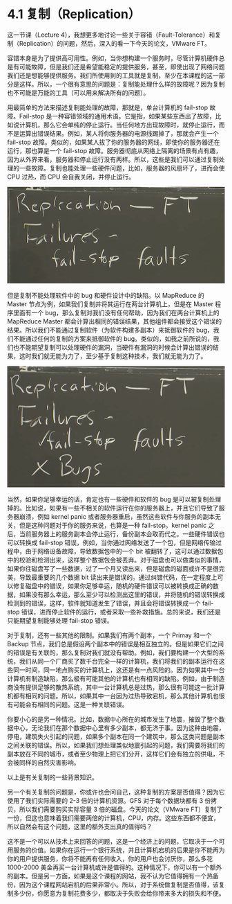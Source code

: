 # 4.1 复制（Replication）

这一节课（Lecture 4），我想更多地讨论一些关于容错（Fault-Tolerance）和复制（Replication）的问题，然后，深入的看一下今天的论文，VMware FT。

容错本身是为了提供高可用性。例如，当你想构建一个服务时，尽管计算机硬件总是有可能故障，但是我们还是希望能稳定的提供服务，甚至，即使出现了网络问题我们还是想能够提供服务。我们所使用到的工具就是复制，至少在本课程的这一部分是这样。所以，一个很有意思的问题是：复制能处理什么样的故障呢？因为复制也不可能是万能的工具（可以用来解决所有的问题）。

用最简单的方法来描述复制能处理的故障，那就是，单台计算机的 fail-stop 故障。Fail-stop 是一种容错领域的通用术语。它是指，如果某些东西出了故障，比如说计算机，那么它会单纯的停止运行。当任何地方出现故障时，就停止运行，而不是运算出错误结果。例如，某人将你服务器的电源线踢掉了，那就会产生一个 fail-stop 故障。类似的，如果某人拔了你的服务器的网线，即使你的服务器还在运行，那也算是一个 fail-stop 故障。服务器彻底从网络上隔离的场景有点有趣，因为从外界来看，服务器和停止运行没有两样。所以，这些是我们可以通过复制处理的一些故障。复制也能处理一些硬件问题，比如，服务器的风扇坏了，进而会使 CPU 过热，而 CPU 会自我关闭，并停止运行。

![](<../assets/image (257).png>)

但是复制不能处理软件中的 bug 和硬件设计中的缺陷。以 MapReduce 的 Master 节点为例，如果我们复制并将其运行在两台计算机上，但是在 Master 程序里面有一个 bug，那么复制对我们没有任何帮助，因为我们在两台计算机上的 MapReduce Master 都会计算出相同的错误结果，其他组件都会接受这个错误的结果。所以我们不能通过复制软件（为软件构建多副本）来抵御软件的 bug，我们不能通过任何的复制的方案来抵御软件的 bug。类似的，如我之前所说的，我们也不能期望复制可以处理硬件的漏洞，当硬件有漏洞的时候会计算出错误的结果，这时我们就无能为力了，至少基于复制这种技术，我们就无能为力了。

![](<../assets/image (259).png>)

当然，如果你足够幸运的话，肯定也有一些硬件和软件的 bug 是可以被复制处理掉的。比如说，如果有一些不相关的软件运行在你的服务器上，并且它们导致了服务器崩溃，例如 kernel panic 或者服务器重启，虽然这些软件与你服务的副本无关，但是这种问题对于你的服务来说，也算是一种 fail-stop。kernel panic 之后，当前服务器上的服务副本会停止运行，备份副本会取而代之。一些硬件错误也可以转换成 fail-stop 错误，例如，当你通过网络发送了一个包，但是网络传输过程中，由于网络设备故障，导致数据包中的一个 bit 被翻转了，这可以通过数据包中的校验和检测出来，这样整个数据包会被丢弃。对于磁盘也可以做类似的事情，如果你往磁盘写了一些数据，过了一个月又读出来，但是磁盘的磁面或许不是很完美，导致最重要的几个数据 bit 读出来是错误的。通过纠错代码，在一定程度上可以修复磁盘中的错误，如果你足够幸运，随机的硬件错误可以被转换成正确的数据，如果没有那么幸运，那么至少可以检测出这里的错误，并将随机的错误转换成检测到的错误，这样，软件就知道发生了错误，并且会将错误转换成一个 fail-stop 错误，进而停止软件的运行，或者采取一些补救措施。总的来说，我们还是只能期望复制能够处理 fail-stop 错误。

对于复制，还有一些其他的限制。如果我们有两个副本，一个 Primay 和一个 Backup 节点，我们总是假设两个副本中的错误是相互独立的。但是如果它们之间的错误是有关联的，那么复制对我们就没有帮助。例如，我们要构建一个大型的系统，我们从同一个厂商买了数千台完全一样的计算机，我们将我们的副本运行在这些同一时间，同一地点购买的计算机上，这还是有一点风险的。因为如果其中一台计算机有制造缺陷，那么极有可能其他的计算机也有相同的缺陷。例如，由于制造商没有提供足够的散热系统，其中一台计算机总是过热，那么很有可能这一批计算机都有相同的问题。所以，如果其中一台因为过热导致宕机，那么其他计算机也很有可能会有相同的问题。这是一种关联错误。

你要小心的是另一种情况。比如，数据中心所在的城市发生了地震，摧毁了整个数据中心，无论我们在那个数据中心里有多少副本，都无济于事。因为这种由地震，停电，建筑失火引起的问题，如果多个副本在同一个建筑中，那么这类问题是副本之间关联的错误。所以，如果我们想处理类似地震引起的问题，我们需要将我们的副本放在不同的城市，或者至少物理上把它们分开，这样它们会有独立的供电，不会被同样的自然灾害影响。

以上是有关复制的一些背景知识。

另一个有关复制的问题是，你或许也会问自己，这种复制的方案是否值得？因为它使用了我们实际需要的 2-3 倍的计算机资源。GFS 对于每个数据块都有 3 份拷贝，所以我们需要购买实际容量 3 倍的磁盘。今天的论文（VMware FT）复制了一份，但这也意味着我们需要两倍的计算机，CPU，内存。这些东西都不便宜，所以自然会有这个问题，这里的额外支出真的值得吗？

这不是一个可以从技术上来回答的问题，这是一个经济上的问题，它取决于一个可用服务的价值。如果你在运行一个银行系统，并且计算机宕机的后果是你不能再为你的用户提供服务，你将不能再有任何收入，你的用户也会讨厌你，那么多花 1000-2000 美金再买一台计算机或许是值得的。这种情况下，你可以有一个额外的副本。但是另一方面，如果是这个课程的网站，我不认为它值得拥有一个热备份，因为这个课程网站宕机的后果非常小。所以，对于系统做复制是否值得，该复制多少份，你愿意为复制花费多少，都取决于失败会给你带来多大的损失和不便。
